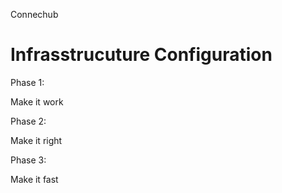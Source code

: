 Connechub


# Infrasstrucuture Configuration

Phase 1:

Make it work

Phase 2:

Make it right

Phase 3:

Make it fast
